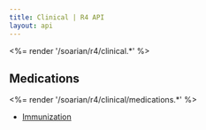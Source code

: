```yaml
---
title: Clinical | R4 API
layout: api
---
```


<%= render '/soarian/r4/clinical.*' %>

## Medications
<%= render '/soarian/r4/clinical/medications.*' %>

* [Immunization](/soarian/r4/clinical/medications/immunization)
